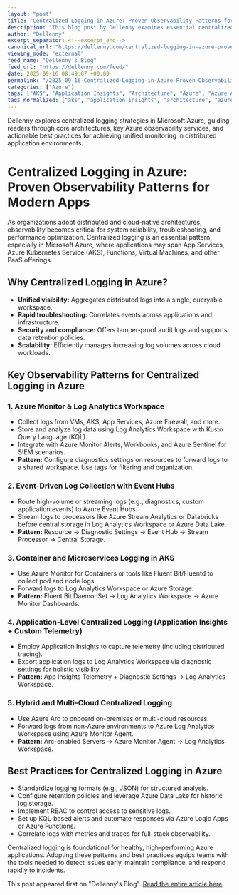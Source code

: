 ```yaml
---
layout: "post"
title: "Centralized Logging in Azure: Proven Observability Patterns for Modern Apps"
description: "This blog post by Dellenny examines essential centralized logging patterns and observability strategies in Microsoft Azure. It details the importance of unified log management across distributed cloud-native applications, explores tools like Azure Monitor, Log Analytics Workspace, Application Insights, Event Hubs, and Azure Arc, and shares best practices for designing scalable, secure, and reliable centralized logging architectures in Azure environments."
author: "Dellenny"
excerpt_separator: <!--excerpt_end-->
canonical_url: "https://dellenny.com/centralized-logging-in-azure-proven-observability-patterns-for-modern-apps/"
viewing_mode: "external"
feed_name: "Dellenny's Blog"
feed_url: "https://dellenny.com/feed/"
date: 2025-09-16 08:49:07 +00:00
permalink: "/2025-09-16-Centralized-Logging-in-Azure-Proven-Observability-Patterns-for-Modern-Apps.html"
categories: ["Azure"]
tags: ["AKS", "Application Insights", "Architecture", "Azure", "Azure App Service", "Azure Arc", "Azure Event Hubs", "Azure Functions", "Azure Monitor", "Centralized Logging", "Distributed Systems", "Fluent Bit", "Hybrid Cloud", "Infrastructure Monitoring", "KQL", "Kusto Query Language", "Log Analytics Workspace", "Observability", "Posts", "Solution Architecture", "Stream Analytics"]
tags_normalized: ["aks", "application insights", "architecture", "azure", "azure app service", "azure arc", "azure event hubs", "azure functions", "azure monitor", "centralized logging", "distributed systems", "fluent bit", "hybrid cloud", "infrastructure monitoring", "kql", "kusto query language", "log analytics workspace", "observability", "posts", "solution architecture", "stream analytics"]
---
```


Dellenny explores centralized logging strategies in Microsoft Azure, guiding readers through core architectures, key Azure observability services, and actionable best practices for achieving unified monitoring in distributed application environments.<!--excerpt_end-->

# Centralized Logging in Azure: Proven Observability Patterns for Modern Apps

As organizations adopt distributed and cloud-native architectures, observability becomes critical for system reliability, troubleshooting, and performance optimization. Centralized logging is an essential pattern, especially in Microsoft Azure, where applications may span App Services, Azure Kubernetes Service (AKS), Functions, Virtual Machines, and other PaaS offerings.

## Why Centralized Logging in Azure?

- **Unified visibility:** Aggregates distributed logs into a single, queryable workspace.
- **Rapid troubleshooting:** Correlates events across applications and infrastructure.
- **Security and compliance:** Offers tamper-proof audit logs and supports data retention policies.
- **Scalability:** Efficiently manages increasing log volumes across cloud workloads.

## Key Observability Patterns for Centralized Logging in Azure

### 1. Azure Monitor & Log Analytics Workspace

- Collect logs from VMs, AKS, App Services, Azure Firewall, and more.
- Store and analyze log data using Log Analytics Workspace with Kusto Query Language (KQL).
- Integrate with Azure Monitor Alerts, Workbooks, and Azure Sentinel for SIEM scenarios.
- **Pattern:** Configure diagnostics settings on resources to forward logs to a shared workspace. Use tags for filtering and organization.

### 2. Event-Driven Log Collection with Event Hubs

- Route high-volume or streaming logs (e.g., diagnostics, custom application events) to Azure Event Hubs.
- Stream logs to processors like Azure Stream Analytics or Databricks before central storage in Log Analytics Workspace or Azure Data Lake.
- **Pattern:** Resource → Diagnostic Settings → Event Hub → Stream Processor → Central Storage.

### 3. Container and Microservices Logging in AKS

- Use Azure Monitor for Containers or tools like Fluent Bit/Fluentd to collect pod and node logs.
- Forward logs to Log Analytics Workspace or Azure Storage.
- **Pattern:** Fluent Bit DaemonSet → Log Analytics Workspace → Azure Monitor Dashboards.

### 4. Application-Level Centralized Logging (Application Insights + Custom Telemetry)

- Employ Application Insights to capture telemetry (including distributed tracing).
- Export application logs to Log Analytics Workspace via diagnostic settings for holistic visibility.
- **Pattern:** App Insights Telemetry + Diagnostic Settings → Log Analytics Workspace.

### 5. Hybrid and Multi-Cloud Centralized Logging

- Use Azure Arc to onboard on-premises or multi-cloud resources.
- Forward logs from non-Azure environments to Azure Log Analytics Workspace using Azure Monitor Agent.
- **Pattern:** Arc-enabled Servers → Azure Monitor Agent → Log Analytics Workspace.

## Best Practices for Centralized Logging in Azure

- Standardize logging formats (e.g., JSON) for structured analysis.
- Configure retention policies and leverage Azure Data Lake for historic log storage.
- Implement RBAC to control access to sensitive logs.
- Set up KQL-based alerts and automate responses via Azure Logic Apps or Azure Functions.
- Correlate logs with metrics and traces for full-stack observability.

Centralized logging is foundational for healthy, high-performing Azure applications. Adopting these patterns and best practices equips teams with the tools needed to detect issues early, maintain compliance, and respond rapidly to incidents.

This post appeared first on "Dellenny's Blog". [Read the entire article here](https://dellenny.com/centralized-logging-in-azure-proven-observability-patterns-for-modern-apps/)
